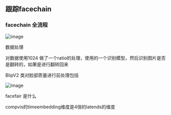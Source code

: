 ## 跟踪facechain

### facechain 全流程

![image](https://github.com/space-zxs/ML-DL/assets/77714764/8a0f4ed2-ec36-424e-a74a-9ddbef136ab5)


数据处理

对数据使用1024 做了一个ratio的处理，使用的一个识别模型，然后识别图片是否是翻转的，如果是进行翻转回来

BlipV2 类对脸部质量进行前处理包括 

![image](https://github.com/space-zxs/ML-DL/assets/77714764/8028034e-7dcd-4e6d-9718-f88a7eb861e2)


facefair 是什么


compvis的timeembedding维度是4倍的latends的维度
